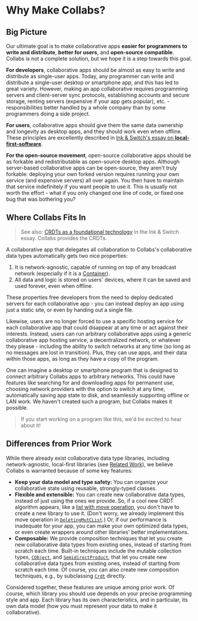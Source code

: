 # Why Make Collabs?

## Big Picture

Our ultimate goal is to make collaborative apps **easier for programmers to write and distribute**, **better for users**, and **open-source compatible**. Collabs is not a complete solution, but we hope it is a step towards this goal.

**For developers**, collaborative apps should be almost as easy to write and distribute as single-user apps. Today, any programmer can write and distribute a single-user desktop or smartphone app, and this has led to great variety. However, making an app collaborative requires programming servers and client-server sync protocols, establishing accounts and secure storage, renting servers (expensive if your app gets popular), etc. - responsibilities better handled by a whole company than by some programmers doing a side project.

**For users**, collaborative apps should give them the same data ownership and longevity as desktop apps, and they should work even when offline. These principles are excellently described in [Ink & Switch's essay on **local-first-software**](https://www.inkandswitch.com/local-first.html).

**For the open-source movement**, open-source collaborative apps should be as forkable and redistributable as open-source desktop apps. Although server-based collaborative apps can be open-source, they aren't truly forkable: deploying your own forked version requires running your own service (and expensive servers) all over again. You then have to maintain that service indefinitely if you want people to use it. This is usually not worth the effort - what if you only changed one line of code, or fixed one bug that was bothering you?

## Where Collabs Fits In

> See also: [CRDTs as a foundational technology](https://www.inkandswitch.com/local-first.html#crdts) in the Ink & Switch essay. Collabs provides the CRDTs.

A collaborative app that delegates all collaboration to Collabs's collaborative data types automatically gets two nice properties:

1. It is network-agnostic, capable of running on top of any broadcast network (especially if it is a [Container](./containers.md)).
2. All data and logic is stored on users' devices, where it can be saved and used forever, even when offline.

These properties free developers from the need to deploy dedicated servers for each collaborative app - you can instead deploy an app using just a static site, or even by handing out a single file.

Likewise, users are no longer forced to use a specific hosting service for each collaborative app that could disappear at any time or act against their interests. Instead, users can run arbitrary collaborative apps using a generic collaborative app hosting service, a decentralized network, or whatever they please - including the ability to switch networks at any time (so long as no messages are lost in transition). Plus, they can use apps, and their data within those apps, as long as they have a copy of the program.

One can imagine a desktop or smartphone program that is designed to connect arbitrary Collabs apps to arbitrary networks. This could have features like searching for and downloading apps for permanent use, choosing network providers with the option to switch at any time, automatically saving app state to disk, and seamlessly supporting offline or LAN work. We haven't created such a program, but Collabs makes it possible.

> If you start working on a program like this, we'd be excited to hear about it!

## Differences from Prior Work

While there already exist collaborative data type libraries, including network-agnostic, local-first libraries (see [Related Work](./related_work.md)), we believe Collabs is warranted because of some key features:

- **Keep your data model and type safety:** You can organize your collaborative state using reusable, strongly-typed classes.
- **Flexible and extensible:** You can create new collaborative data types, instead of just using the ones we provide. So, if a cool new CRDT algorithm appears, like a [list with move operation](https://dl.acm.org/doi/10.1145/3380787.3393677), you don't have to create a new library to use it. (Don't worry, we already implement this move operation in [`DeletingMutCList`](./typedoc/classes/DeletingMutCList.html).) Or, if our performance is inadequate for your app, you can make your own optimized data types, or even create wrappers around other libraries' better implementations.
- **Composable:** We provide composition techniques that let you create new collaborative data types from existing ones, instead of starting from scratch each time. Built-in techniques include the mutable collection types, [`CObject`](./typedoc/classes/CObject.html), and [`SemidirectProduct`](./typedoc/classes/SemidirectProduct.html), that let you create new collaborative data types from existing ones, instead of starting from scratch each time. Of course, you can also create new composition techniques, e.g., by subclassing [`Crdt`](./typedoc/classes/Crdt.html) directly.

Considered together, these features are unique among prior work. Of course, which library you should use depends on your precise programming style and app. Each library has its own characteristics, and in particular, its own data model (how you must represent your data to make it collaborative).
